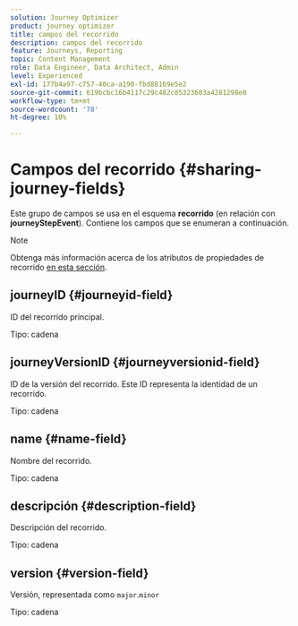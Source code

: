 ```yaml
---
solution: Journey Optimizer
product: journey optimizer
title: campos del recorrido
description: campos del recorrido
feature: Journeys, Reporting
topic: Content Management
role: Data Engineer, Data Architect, Admin
level: Experienced
exl-id: 177b4a97-c757-40ca-a190-fbd88169e5e2
source-git-commit: 619bcbc16b4117c29c482c85323603a4281298e0
workflow-type: tm+mt
source-wordcount: '78'
ht-degree: 10%

---
```


# Campos del recorrido {#sharing-journey-fields}

Este grupo de campos se usa en el esquema **recorrido** (en relación con **journeyStepEvent**). Contiene los campos que se enumeran a continuación.


>[!NOTE]
>
>Obtenga más información acerca de los atributos de propiedades de recorrido [en esta sección](../building-journeys/expression/journey-properties.md#journey-propertoes-fields).


## journeyID {#journeyid-field}

ID del recorrido principal.

Tipo: cadena

## journeyVersionID {#journeyversionid-field}

ID de la versión del recorrido. Este ID representa la identidad de un recorrido.

Tipo: cadena

## name {#name-field}

Nombre del recorrido.

Tipo: cadena

## descripción {#description-field}

Descripción del recorrido.

Tipo: cadena

## version {#version-field}

Versión, representada como `major`.`minor`

Tipo: cadena
